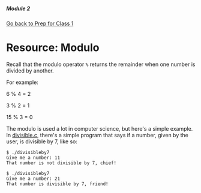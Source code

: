 ##### Module 2

[Go back to Prep for Class 1](../../class1-prep)

# Resource: Modulo

Recall that the modulo operator `%` returns the remainder when one number is divided by another.

For example:

6 % 4 = 2 

3 % 2 = 1

15 % 3 = 0

The modulo is used a lot in computer science, but here's a simple example. In [divisible.c](./divisibleby7.c), there's a simple program that says if a number, given by the user, is divisible by 7, like so:

```
$ ./divisibleby7
Give me a number: 11
That number is not divisible by 7, chief!

$ ./divisibleby7
Give me a number: 21
That number is divisible by 7, friend!
```

